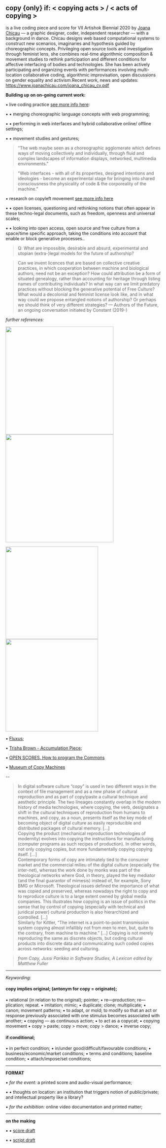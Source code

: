 ## copy {only} if: < copying acts > / < acts of copying >

is a live coding piece and score for VII Artishok Biennial 2020 by [Joana Chicau](www.joanachicau.com) — a graphic designer, coder, independent researcher — with a background in dance. Chicau designs web based computational systems to construct new scenarios, imaginaries and hypothesis guided by choreographic concepts. Privileging open source tools and investigation through feminist lens, she combines real-time algorithmic composition & movement studies to rethink participation and different conditions for affective interfacing of bodies and technologies. She has been actively participating and organizing events with performances involving multi-location collaborative coding, algorithmic improvisation, open discussions on gender equality and activism.Recent work, news and updates: https://www.joanachicau.com/joana_chicau_cv.pdf

__Building up on on-going current work:__ 

▪	live coding practice [see more info here](https://jobcb.github.io/):

▪	▪	merging choreographic language concepts with web programming;
    
▪	▪	performing in web interfaces and hybrid collaborative online/ offline settings; 
    
▪	▪	movement studies and gestures; 

    
> "The web maybe seen as a choreographic agglomerate which defines ways of moving collectively and individually, through fluid and complex landscapes of information displays, networked, multimedia environments."

>"Web interfaces - with all of its properties, designed intentions and ideologies - become an experimental stage for bringing into shared consciousness the physicality of code & the corporeality of the machine." 
    

▪	research on copyleft movement [see more info here](https://vvvvvvaria.org/~mb/generative-conditions/) 

▪	▪	open licenses, questioning and rethinking notions that often appear in these techno-legal documents, such as freedom, openness and universal scales;
    
▪	▪	looking into open access, open source and free culture from a space/time specific approach, taking the conditions into account that enable or block generative processes.. 



>Q: What are impossible, desirable and absurd, experimental and utopian (extra-)legal models for the future of authorship?

>Can we invent licences that are based on collective creative practices, in which cooperation between machine and biological authors, need not be an exception?
How could attribution be a form of situated genealogy, rather than accounting for heritage through listing names of contributing individuals?
In what way can we limit predatory practices without blocking the generative potential of Free Culture?
What would a decolonial and feminist license look like, and in what way could we propose entangled notions of authorship?
Or perhaps we should think of very different strategies? — Authors of the Future, an ongoing conversation initiated by Constant (2019-)



_further references:_

<img src="https://vvvvvvaria.org/~mb/generative-conditions/proto-copyleft/Situationist-International-publication-statement-1959.png" width="350"><img src="https://vvvvvvaria.org/~mb/generative-conditions/proto-copyleft/FLUXUS-Ben-Vautier.png" width="350">

<img src="https://vvvvvvaria.org/~mb/generative-conditions/proto-copyleft/Principia-Discordia-1979.png" width="300"> <img src="https://vvvvvvaria.org/~mb/generative-conditions/proto-copyleft/Tiny-BASIC-1976.png" width="300">


▪	[Fluxus](https://www.thing.net/~grist/ld/fluxusworkbook.pdf);

▪	[Trisha Brown - Accumulation Piece](https://trishabrowncompany.org/repertory/accumulation-1.html);

▪	[OPEN SCORES. How to program the Commons](https://www.panke.gallery/exhibition/open-scores/)

▪	[Museum of Copy Machines](https://www.officemuseum.com/copy_machines.htm)

--

> In digital software culture “copy” is used in two different ways in the context of file management and as a new phase of cultural reproduction and as part of copy/paste a cultural technique and aesthetic principle. The two lineages constantly overlap in the modern history of media technologies, where copying, the verb, designates a shift in the cultural techniques of reproduction from humans to machines, and copy, as a noun, presents itself as the key mode of becoming object of digital culture as easily reproducible  and  distributed  packages of cultural memory. 
> [...]  
> Copying  the  product  (mechanical  reproduction  technologies of modernity) evolves into copying the instructions for manufacturing (computer programs as such recipes of production). In other words, not only  copying  copies,  but  more  fundamentally  copying  copying  itself.
> [...]  
> Contemporary forms of copy are intimately tied to the consumer market and the commercial milieu of the digital culture (especially the inter-net), whereas the work done by monks was part of the theological networks where God, in theory, played the key mediator (and the final guarantor of  mimesis) instead of, for example, Sony BMG or Microsoft. Theological issues defined the importance of what was copied and preserved, whereas nowadays the right to copy and to reproduce culture is to a large extent owned by global media  companies. This  illustrates  how  copying is an  issue  of  politics  in  the  sense that by control of copying (especially with technical and juridical power) cultural production is also hierarchized and controlled.
> [...]  
> Similarly for Kittler, “The internet is a  point-to-point  transmission system copying almost infallibly not from men to men, but, quite to the contrary, from machine to machine.”
> [...]
> Copying  is  not  merely  reproducing  the  same  as  discrete objects, but coding cultural products into discrete data and communicating such coded copies across networks: seeding and culturing.

> _from Copy, Jussi Parikka in Software Studies, A Lexicon edited by Matthew Fuller_

- - - 

_Keywording:_

#### copy implies original; (antonym for copy = originate);
▪	relational (in relation to the original); pointer;
▪	re—production; re—plication; repeat.
▪	imitation; mimic;
▪	duplicate; clone;  multiplicate;
▪	canon; movement patterns;
▪	to adapt, or mold; to modify so that an act or response previously associated with one stimulus becomes associated with another;
▪	copying — as continuous action; 
▪	to act as a copycat;
▪	copying movement
▪	copy > paste; copy > move; copy > dance;
▪	inverse copy;

#### if:conditional;
▪	in perfect condition;
▪	in/under good/difficult/favourable conditions;
▪	business/economic/market conditions;
▪	terms and conditions; baseline condition; 
▪	attach/impose/set conditions;


- - - 

__FORMAT__

▪ _for the event:_ a printed score and audio-visual performance; 

▪	▪ thoughts on location: an institution that triggers notion of public/private; and intellectual property like a library?

▪ _for the exhibition:_ online video documentation and printed matter;


- - - 

__on the making__


▪	▪	[score draft](https://github.com/JoBCB/copy-only-if/blob/master/score.md)

▪	▪	[script draft](https://github.com/JoBCB/copy-only-if/blob/master/acts-of-copying.html)
